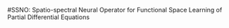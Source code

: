 #SSNO: Spatio-spectral Neural Operator for Functional Space Learning of Partial Differential Equations
